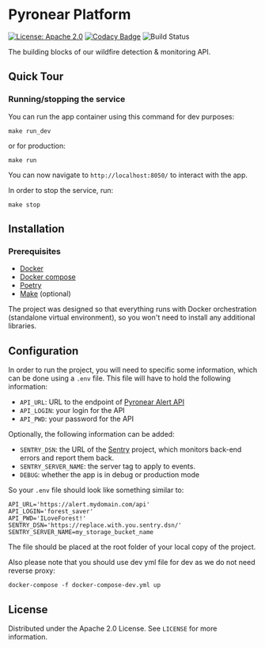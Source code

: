 # Pyronear Platform
[![License: Apache 2.0](https://img.shields.io/badge/License-Apache%202.0-blue.svg)](LICENSE) [![Codacy Badge](https://app.codacy.com/project/badge/Grade/0e4490e06eaf41a3a5faea69dad5caa9)](https://www.codacy.com/gh/pyronear/pyro-platform/dashboard?utm_source=github.com&amp;utm_medium=referral&amp;utm_content=pyronear/pyro-platform&amp;utm_campaign=Badge_Grade) ![Build Status](https://github.com/pyronear/pyro-platform/workflows/dash-project/badge.svg)

The building blocks of our wildfire detection & monitoring API.


## Quick Tour

### Running/stopping the service

You can run the app container using this command for dev purposes:

```shell
make run_dev
```

or for production:

```shell
make run
```

You can now navigate to `http://localhost:8050/` to interact with the app.

In order to stop the service, run:
```shell
make stop
```

## Installation

### Prerequisites

- [Docker](https://docs.docker.com/engine/install/)
- [Docker compose](https://docs.docker.com/compose/)
- [Poetry](https://python-poetry.org/)
- [Make](https://www.gnu.org/software/make/) (optional)

The project was designed so that everything runs with Docker orchestration (standalone virtual environment), so you won't need to install any additional libraries.

## Configuration

In order to run the project, you will need to specific some information, which can be done using a `.env` file.
This file will have to hold the following information:
- `API_URL`: URL to the endpoint of [Pyronear Alert API](https://github.com/pyronear/pyro-api)
- `API_LOGIN`: your login for the API
- `API_PWD`: your password for the API

Optionally, the following information can be added:
- `SENTRY_DSN`: the URL of the [Sentry](https://sentry.io/) project, which monitors back-end errors and report them back.
- `SENTRY_SERVER_NAME`: the server tag to apply to events.
- `DEBUG`: whether the app is in debug or production mode

So your `.env` file should look like something similar to:
```
API_URL='https://alert.mydomain.com/api'
API_LOGIN='forest_saver'
API_PWD='ILoveForest!'
SENTRY_DSN='https://replace.with.you.sentry.dsn/'
SENTRY_SERVER_NAME=my_storage_bucket_name
```

The file should be placed at the root folder of your local copy of the project.

Also please note that you should use dev yml file for dev as we do not need reverse proxy:

```shell
docker-compose -f docker-compose-dev.yml up
```


## License

Distributed under the Apache 2.0 License. See `LICENSE` for more information.
